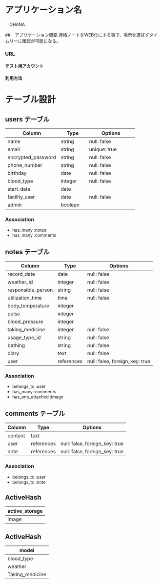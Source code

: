 # アプリケーション名
　OHANA

##　アプリケーション概要
連絡ノートをWEB化にする事で、場所を選ばずタイムリーに確認が可能になる。

### URL

#### テスト用アカウント

#### 利用方法




# テーブル設計

## users テーブル

| Column                  | Type      | Options           |
| ----------------------- | --------- | ----------------- |
| name                    | string    | null: false       |
| email                   | string    | unique: true 　　　|df
| encrypted_password      | string    | null: false       |df
| phone_number            | string    | null: false       |
| birthday                | date      | null: false       |
| blood_type              | integer   | null: false       |
| start_date              | date      |                   |
| facility_user           | date      | null: false       |
| admin         　　　　　  | boolean　 | 　　　　　　　       |


### Association

- has_many :notes
- has_many :comments


## notes テーブル

| Column                    | Type       | Options                        |
| ------------------------- | ---------- | ------------------------------ |
| record_date               | date       | null: false                    |
| weather_id                | integer    | null: false                    |
| responsible_person        | string     | null: false                    |
| utilization_time          | time       | null: false                    |
| body_temperature          | integer    |                                |
| pulse                     | integer    |                                |
| blood_pressure            | integer    |                                |
| taking_medicine           | integer    | null: false                    |
| usage_type_id             | string     | null: false                    |
| bathing                   | string     | null: false                    |
| diary                     | text       | null: false                    |
| user                      | references | null: false, foreign_key: true |

### Association

- belongs_to :user
- has_many :comments
- has_one_attached :image


## comments テーブル

| Column                    | Type       | Options                        |
| ------------------------- | ---------- | ------------------------------ |
| content                   | text       |                                |
| user                      | references | null: false, foreign_key: true |
| note                      | references | null: false, foreign_key: true |

### Association

- belongs_to :user
- belongs_to :note



## ActiveHash

| active_storage      | 
| ------------------- | 
| image               | 


## ActiveHash

| model               | 
| ------------------- | 
| blood_type          | 
| weather             | 
| Taking_medicine     |